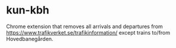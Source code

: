 # kun-kbh
Chrome extension that removes all arrivals and departures from https://www.trafikverket.se/trafikinformation/ except trains to/from Hovedbanegården.
